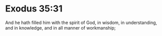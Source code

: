 # Exodus 35:31

And he hath filled him with the spirit of God, in wisdom, in understanding, and in knowledge, and in all manner of workmanship;